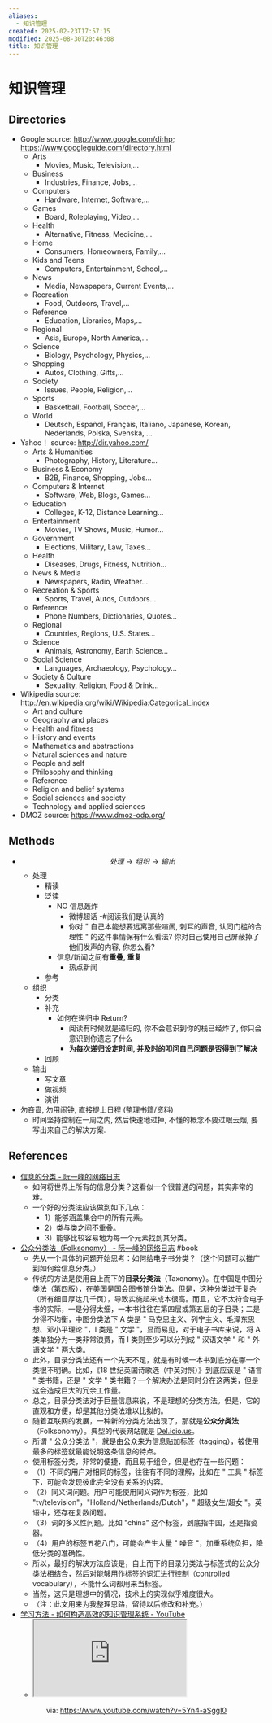 ```yaml
---
aliases:
  - 知识管理
created: 2025-02-23T17:57:15
modified: 2025-08-30T20:46:08
title: 知识管理
---
```


# 知识管理

## Directories

  - Google
    source: http://www.google.com/dirhp; https://www.googleguide.com/directory.html
    - Arts
      - Movies, Music, Television,...
    - Business
      - Industries, Finance, Jobs,...
    - Computers
      - Hardware, Internet, Software,...
    - Games
      - Board, Roleplaying, Video,...
    - Health
      - Alternative, Fitness, Medicine,...
    - Home
      - Consumers, Homeowners, Family,...
    - Kids and Teens
      - Computers, Entertainment, School,...
    - News
      - Media, Newspapers, Current Events,...
    - Recreation
      - Food, Outdoors, Travel,...
    - Reference
      - Education, Libraries, Maps,...
    - Regional
      - Asia, Europe, North America,...
    - Science
      - Biology, Psychology, Physics,...
    - Shopping
      - Autos, Clothing, Gifts,...
    - Society
      - Issues, People, Religion,...
    - Sports
      - Basketball, Football, Soccer,...
    - World
      - Deutsch, Español, Français, Italiano, Japanese, Korean, Nederlands, Polska, Svenska, ...
  - Yahoo！
    source: http://dir.yahoo.com/
    - Arts & Humanities
      - Photography, History, Literature...
    - Business & Economy
      - B2B, Finance, Shopping, Jobs...
    - Computers & Internet
      - Software, Web, Blogs, Games...
    - Education
      - Colleges, K-12, Distance Learning...
    - Entertainment
      - Movies, TV Shows, Music, Humor...
    - Government
      - Elections, Military, Law, Taxes...
    - Health
      - Diseases, Drugs, Fitness, Nutrition...
    - News & Media
      - Newspapers, Radio, Weather...
    - Recreation & Sports
      - Sports, Travel, Autos, Outdoors...
    - Reference
      - Phone Numbers, Dictionaries, Quotes...
    - Regional
      - Countries, Regions, U.S. States...
    - Science
      - Animals, Astronomy, Earth Science...
    - Social Science
      - Languages, Archaeology, Psychology...
    - Society & Culture
      - Sexuality, Religion, Food & Drink...
  - Wikipedia
    source: http://en.wikipedia.org/wiki/Wikipedia:Categorical_index
    - Art and culture
    - Geography and places
    - Health and fitness
    - History and events
    - Mathematics and abstractions
    - Natural sciences and nature
    - People and self
    - Philosophy and thinking
    - Reference
    - Religion and belief systems
    - Social sciences and society
    - Technology and applied sciences
  - DMOZ
    source: https://www.dmoz-odp.org/

## Methods

  - $$处理 \rightarrow 组织 \rightarrow  输出$$
    - 处理
      - 精读
      - 泛读
        - NO 信息轰炸
          - 微博超话 -\#阅读我们是认真的
          - 你对 " 自己本能想要远离那些喧闹, 刺耳的声音, 认同门槛的合理性 " 的这件事情保有什么看法? 你对自己使用自己屏蔽掉了他们发声的内容, 你怎么看?
        - 信息/新闻之间有**重叠, 重复**
          - 热点新闻
      - 参考
    - 组织
      - 分类
      - 补充
        - 如何在递归中 Return?
          - 阅读有时候就是递归的, 你不会意识到你的栈已经炸了, 你只会意识到你遗忘了什么
          - **为每次递归设定时间, 并及时的叩问自己问题是否得到了解决**
      - 回顾
    - 输出
      - 写文章
      - 做视频
      - 演讲
  - 勿吝啬, 勿用闹钟, 直接提上日程 (整理书籍/资料)
    - 时间坚持控制在一周之内, 然后快速地过掉, 不懂的概念不要过眼云烟, 要写出来自己的解决方案.

## References

  - [信息的分类 - 阮一峰的网络日志](http://www.ruanyifeng.com/blog/2007/01/categories.html)
    - 如何将世界上所有的信息分类？这看似一个很普通的问题，其实非常的难。
    - 一个好的分类法应该做到如下几点：
      - 1）能够涵盖集合中的所有元素。
      - 2）类与类之间不重叠。
      - 3）能够比较容易地为每一个元素找到其分类。
  - [公众分类法（Folksonomy） - 阮一峰的网络日志](http://www.ruanyifeng.com/blog/2006/09/folksonomy.html) #book
    - 先从一个具体的问题开始思考：如何给电子书分类？（这个问题可以推广到如何给信息分类。）
    - 传统的方法是使用自上而下的**目录分类法**（Taxonomy）。在中国是中图分类法（第四版），在美国是国会图书馆分类法。但是，这种分类过于复杂（所有细目厚达几千页），导致实施起来成本很高。而且，它不太符合电子书的实际，一是分得太细，一本书往往在第四层或第五层的子目录；二是分得不均衡，中图分类法下 A 类是 " 马克思主义、列宁主义、毛泽东思想、邓小平理论 "，I 类是 " 文学 "，显而易见，对于电子书库来说，将 A 类单独分为一类非常浪费，而 I 类则至少可以分列成 " 汉语文学 " 和 " 外语文学 " 两大类。
    - 此外，目录分类法还有一个先天不足，就是有时候一本书到底分在哪一个类很不明确。比如，《18 世纪英国诗歌选（中英对照）》到底应该是 " 语言 " 类书籍，还是 " 文学 " 类书籍？一个解决办法是同时分在这两类，但是这会造成巨大的冗余工作量。
    - 总之，目录分类法对于巨量信息来说，不是理想的分类方法。但是，它的直观和方便，却是其他分类法难以比拟的。
    - 随着互联网的发展，一种新的分类方法出现了，那就是**公众分类法**（Folksonomy）。典型的代表网站就是 [Del.icio.us](http://del.icio.us)。
    - 所谓 " 公众分类法 "，就是由公众来为信息贴加标签（tagging），被使用最多的标签就最能说明这条信息的特点。
    - 使用标签分类，非常的便捷，而且易于组合，但是也存在一些问题：
    - （1）不同的用户对相同的标签，往往有不同的理解，比如在 " 工具 " 标签下，可能会发现彼此完全没有关系的内容。
    - （2）同义词问题。用户可能使用同义词作为标签，比如 "tv/television"，"Holland/Netherlands/Dutch"，" 超级女生/超女 "。英语中，还存在复数问题。
    - （3）词的多义性问题。比如 "china" 这个标签，到底指中国，还是指瓷器。
    - （4）用户的标签五花八门，可能会产生大量 " 噪音 "，加重系统负担，降低分类的准确性。
    - 所以，最好的解决方法应该是，自上而下的目录分类法与标签式的公众分类法相结合，然后对能够用作标签的词汇进行控制（controlled vocabulary），不能什么词都用来当标签。
    - 当然，这只是理想中的情况，技术上的实现似乎难度很大。
    - （注：此文用来为我整理思路，留待以后修改和补充。）
  - [学习方法 - 如何构造高效的知识管理系统 - YouTube](https://www.youtube.com/watch?v=5Yn4-aSggI0)
    - <iframe src="https://www.youtube.com/embed/5Yn4-aSggI0" allow="accelerometer; autoplay; clipboard-write; encrypted-media; gyroscope; picture-in-picture; web-share" referrerpolicy="strict-origin-when-cross-origin" allowfullscreen></iframe>
<center>via: <a href='https://www.youtube.com/watch?v=5Yn4-aSggI0' target='_blank' class='external-link'>https://www.youtube.com/watch?v=5Yn4-aSggI0</a></center>
